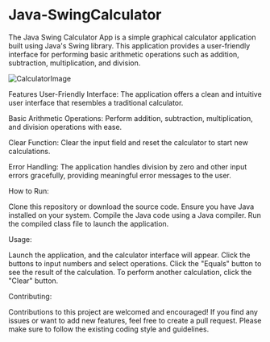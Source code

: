 # Java-SwingCalculator

The Java Swing Calculator App is a simple graphical calculator application built using Java's Swing library. This application provides a user-friendly interface for performing basic arithmetic operations such as addition, subtraction, multiplication, and division.

![CalculatorImage](https://github.com/blesseditsme/Java-SwingCalculator/assets/134434166/0ffc3057-984c-4347-8cd0-4312570231cc)

Features
User-Friendly Interface: The application offers a clean and intuitive user interface that resembles a traditional calculator.

Basic Arithmetic Operations: Perform addition, subtraction, multiplication, and division operations with ease.

Clear Function: Clear the input field and reset the calculator to start new calculations.

Error Handling: The application handles division by zero and other input errors gracefully, providing meaningful error messages to the user.

How to Run:

Clone this repository or download the source code. Ensure you have Java installed on your system. Compile the Java code using a Java compiler. Run the compiled class file to launch the application.

Usage:

Launch the application, and the calculator interface will appear.
Click the buttons to input numbers and select operations.
Click the "Equals" button to see the result of the calculation.
To perform another calculation, click the "Clear" button.

Contributing:

Contributions to this project are welcomed and encouraged! If you find any issues or want to add new features, feel free to create a pull request. Please make sure to follow the existing coding style and guidelines.
